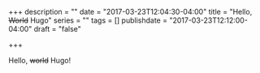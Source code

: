 +++
description = ""
date = "2017-03-23T12:04:30-04:00"
title = "Hello, ~~World~~ Hugo"
series = ""
tags = []
publishdate = "2017-03-23T12:12:00-04:00"
draft = "false"

+++

Hello, ~~world~~ Hugo!
<!--more-->
